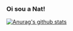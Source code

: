 ### Oi sou a Nat!

[![Anurag's github stats](https://github-readme-stats.vercel.app/api?username=natmacedo)](https://github.com/anuraghazra/github-readme-stats)


